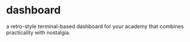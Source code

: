 # dashboard
a retro-style terminal-based dashboard for your academy that combines practicality with nostalgia.

